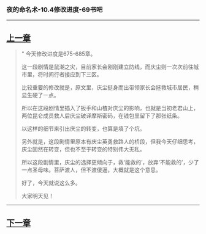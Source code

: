 ### 夜的命名术-10.4修改进度-69书吧

--------
[上一章](./08a1c08e7df1ba1a3b37e4c64d091864.md)
--------


>
>
>
>"
>今天修改进度是675-685章。
>
>这一段剧情是鼠潮之灾，目前家长会刚刚建立防线，而庆尘则一次次前往城市里，将时间行者接应到下三区。
>
>比较重要的修改就是，原文里，庆尘挺身而出带领家长会拯救城市居民，稍显生硬了一点。
>
>所以在这段剧情里插入了扳手和山楂对庆尘的影响，也就是当初老君山上，两位昆仑成员救人后庆尘破译摩斯密码，在钱包里留下了那张纸条。
>
>以这样的细节来引出庆尘的转变，也算是填了个坑。
>
>另外就是，这段剧情里原本有庆尘英勇救路人的桥段，但我今天仔细思考，庆尘固然在转变，但也不至于转变的特别伟大无私。
>
>所以这段剧情里，庆尘的选择更倾向于，救‘能救的’，放弃‘不能救的’，少了一点圣母味。菩萨渡人，但不渡傻逼，大概就是这个意思。
>
>好了，今天就说这么多。
>
>大家明天见！
>
>

--------
[下一章](./2ef92484a808a2799eb6c3defcdcaeff.md)
--------
